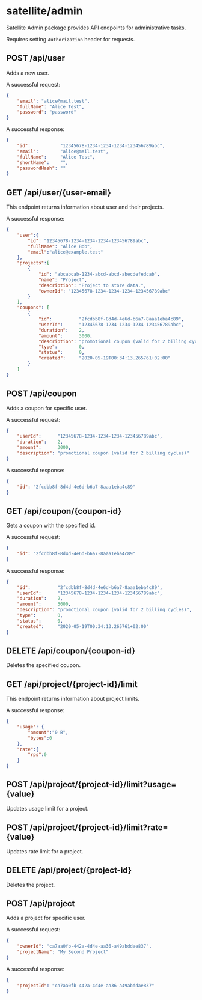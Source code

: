 # satellite/admin

Satellite Admin package provides API endpoints for administrative tasks.

Requires setting `Authorization` header for requests.

## POST /api/user

Adds a new user.

A successful request:

```json
{
    "email": "alice@mail.test",
    "fullName": "Alice Test",
    "password": "password"
}
```

A successful response:

```json
{
    "id":           "12345678-1234-1234-1234-123456789abc",
    "email":        "alice@mail.test",
    "fullName":     "Alice Test",
    "shortName":    "",
    "passwordHash": ""
}
```

## GET /api/user/{user-email}

This endpoint returns information about user and their projects.

A successful response:

```json
{
    "user":{
        "id": "12345678-1234-1234-1234-123456789abc",
        "fullName": "Alice Bob",
        "email":"alice@example.test"
    },
    "projects":[
        {
            "id": "abcabcab-1234-abcd-abcd-abecdefedcab",
            "name": "Project",
            "description": "Project to store data.",
            "ownerId": "12345678-1234-1234-1234-123456789abc"
        }
    ],
    "coupons": [
        {
            "id":          "2fcdbb8f-8d4d-4e6d-b6a7-8aaa1eba4c89",
            "userId":      "12345678-1234-1234-1234-123456789abc",
            "duration":    2,
            "amount":      3000,
            "description": "promotional coupon (valid for 2 billing cycles)",
            "type":        0, 
            "status":      0,
            "created":     "2020-05-19T00:34:13.265761+02:00"
        }
    ]
}
```

## POST /api/coupon

Adds a coupon for specific user.

A successful request:

```json
{
    "userId":      "12345678-1234-1234-1234-123456789abc",
    "duration":    2,
    "amount":      3000,
    "description": "promotional coupon (valid for 2 billing cycles)"
}
```

A successful response:
```json
{
    "id": "2fcdbb8f-8d4d-4e6d-b6a7-8aaa1eba4c89"
}
```

## GET /api/coupon/{coupon-id}

Gets a coupon with the specified id.

A successful request:
```json
{
    "id": "2fcdbb8f-8d4d-4e6d-b6a7-8aaa1eba4c89"
}
```

A successful response:
```json
{
    "id":          "2fcdbb8f-8d4d-4e6d-b6a7-8aaa1eba4c89",
    "userId":      "12345678-1234-1234-1234-123456789abc",
    "duration":    2,
    "amount":      3000,
    "description": "promotional coupon (valid for 2 billing cycles)",
    "type":        0, 
    "status":      0,
    "created":     "2020-05-19T00:34:13.265761+02:00"
}
```

## DELETE /api/coupon/{coupon-id}

Deletes the specified coupon.

## GET /api/project/{project-id}/limit

This endpoint returns information about project limits.

A successful response:

```json
{
    "usage": {
        "amount":"0 B",
        "bytes":0
    },
    "rate":{
        "rps":0
    }
}
```

## POST /api/project/{project-id}/limit?usage={value}

Updates usage limit for a project.

## POST /api/project/{project-id}/limit?rate={value}

Updates rate limit for a project.

## DELETE /api/project/{project-id}

Deletes the project.

## POST /api/project

Adds a project for specific user.

A successful request:

```json
{
    "ownerId": "ca7aa0fb-442a-4d4e-aa36-a49abddae837",
    "projectName": "My Second Project"
}
```

A successful response:

```json
{
    "projectId": "ca7aa0fb-442a-4d4e-aa36-a49abddae837"
}
```
